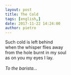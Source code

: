```yaml
---
layout: post
title: The Cold
tags: [english,]
date: 2017-11-22 14:24:00
author: pietro
---
```

Such cold is left behind<br/>when the whisper flies away<br/>from the hole burnt in my soul<br/>as on you my eyes I lay.<br/><br/><i>To the barista...</i>
